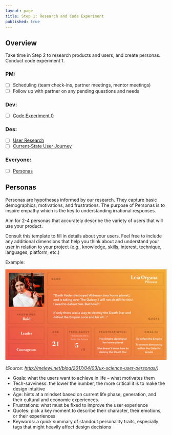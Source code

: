 ```yaml
---
layout: page
title: Step 1: Research and Code Experiment
published: true
---
```



## Overview

Take time in Step 2 to research products and users, and create personas. Conduct code experiment 1.

### PM:
* [ ] Scheduling (team check-ins, partner meetings, mentor meetings)
* [ ] Follow up with partner on any pending questions and needs

### Dev:
* [ ] [Code Experiment 0](code-experiment-0.md)

### Des:
* [ ] [User Research](user-research.md)
* [ ] [Current-State User Journey](current-state-user-journey.md)

### Everyone:
* [ ] [Personas](#personas)


## Personas
Personas are hypotheses informed by our research. They capture basic demographics, motivations, and frustrations. The purpose of Personas is to inspire empathy which is the key to understanding irrational responses.

Aim for 2-4 personas that accurately describe the variety of users that will use your product.

Consult this template to fill in details about your users. Feel free to include any additional dimensions that help you think about and understand your user in relation to your project (e.g., knowledge, skills, interest, technique, languages, platform, etc.)

Example:

![](img/User_Persona_MELEWI_Template.png)

*(Source: http://melewi.net/blog/2017/04/03/ux-science-user-personas/)*

* Goals: what the users want to achieve in life – what motivates them
* Tech-savviness: the lower the number, the more critical it is to make the design intuitive
* Age: hints at a mindset based on current life phase, generation, and their cultural and economic experiences.
* Frustrations: what must be fixed to improve the user experience
* Quotes: pick a key moment to describe their character, their emotions, or their experiences
* Keywords: a quick summary of standout personality traits, especially tags that might heavily affect design decisions
